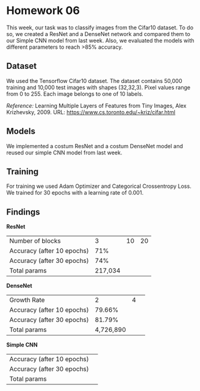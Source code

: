 # Homework 06
This week, our task was to classify images from the Cifar10 dataset.
To do so, we created a ResNet and a DenseNet network and compared them to our Simple CNN model from last week.
Also, we evaluated the models with different parameters to reach >85% accuracy.

## Dataset
We used the Tensorflow Cifar10 dataset. The dataset contains 50,000 training and 10,000 test images with shapes (32,32,3).
Pixel values range from 0 to 255.
Each image belongs to one of 10 labels.

*Reference:*
Learning Multiple Layers of Features from Tiny Images, Alex Krizhevsky, 2009.
URL: https://www.cs.toronto.edu/~kriz/cifar.html

## Models
We implemented a costum ResNet and a costum DenseNet model and reused our simple CNN model from last week.

## Training
For training we used Adam Optimizer and Categorical Crossentropy Loss.
We trained for 30 epochs with a learning rate of 0.001.

## Findings
**ResNet**

|   |   |   |   |
|---|---|---|---|
|Number of blocks   | 3  | 10 | 20 |
|Accuracy (after 10 epochs)   |  71% |  |  |
|Accuracy (after 30 epochs)   |  74% |  |  |
|Total params   | 217,034  |  |  |


**DenseNet**

|   |   |   |   |
|---|---|---|---|
|Growth Rate  | 2  | 4 |  |
|Accuracy (after 10 epochs)   | 79.66%  |  |  |
|Accuracy (after 30 epochs)   |  81.79% |  |  |
|Total params   | 4,726,890  |  |  |

**Simple CNN**

|   |   |
|---|---|
|Accuracy (after 10 epochs)   |   |
|Accuracy (after 30 epochs)   |   |
|Total params   |   |
